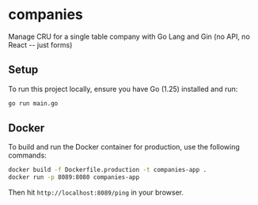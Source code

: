 # companies

Manage CRU for a single table company with Go Lang and Gin (no API, no React -- just forms)

## Setup

To run this project locally, ensure you have Go  (1.25) installed and run:

```bash
go run main.go
```

## Docker

To build and run the Docker container for production, use the following commands:

```bash
docker build -f Dockerfile.production -t companies-app .
docker run -p 8089:8080 companies-app
```

Then hit `http://localhost:8089/ping` in your browser.
